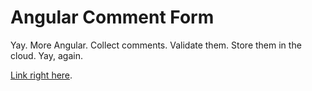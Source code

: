 # Angular Comment Form

Yay. More Angular. Collect comments. Validate them. Store them in the cloud. Yay, again.

[Link right here](http://tiy-ikennaugwuh-ng-commenter.surge.sh).
